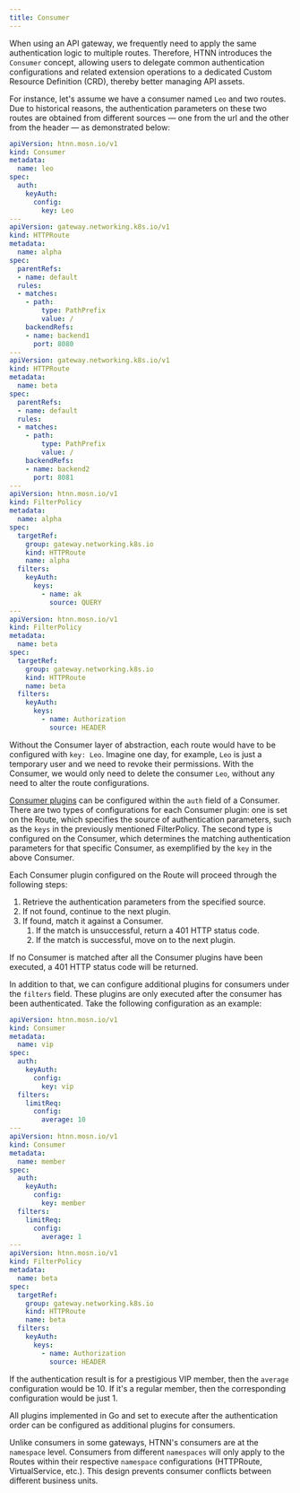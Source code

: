 ```yaml
---
title: Consumer
---
```


When using an API gateway, we frequently need to apply the same authentication logic to multiple routes. Therefore, HTNN introduces the `Consumer` concept, allowing users to delegate common authentication configurations and related extension operations to a dedicated Custom Resource Definition (CRD), thereby better managing API assets.

For instance, let's assume we have a consumer named `Leo` and two routes. Due to historical reasons, the authentication parameters on these two routes are obtained from different sources — one from the url and the other from the header — as demonstrated below:

```yaml
apiVersion: htnn.mosn.io/v1
kind: Consumer
metadata:
  name: leo
spec:
  auth:
    keyAuth:
      config:
        key: Leo
---
apiVersion: gateway.networking.k8s.io/v1
kind: HTTPRoute
metadata:
  name: alpha
spec:
  parentRefs:
  - name: default
  rules:
  - matches:
    - path:
        type: PathPrefix
        value: /
    backendRefs:
    - name: backend1
      port: 8080
---
apiVersion: gateway.networking.k8s.io/v1
kind: HTTPRoute
metadata:
  name: beta
spec:
  parentRefs:
  - name: default
  rules:
  - matches:
    - path:
        type: PathPrefix
        value: /
    backendRefs:
    - name: backend2
      port: 8081
---
apiVersion: htnn.mosn.io/v1
kind: FilterPolicy
metadata:
  name: alpha
spec:
  targetRef:
    group: gateway.networking.k8s.io
    kind: HTTPRoute
    name: alpha
  filters:
    keyAuth:
      keys:
        - name: ak
          source: QUERY
---
apiVersion: htnn.mosn.io/v1
kind: FilterPolicy
metadata:
  name: beta
spec:
  targetRef:
    group: gateway.networking.k8s.io
    kind: HTTPRoute
    name: beta
  filters:
    keyAuth:
      keys:
        - name: Authorization
          source: HEADER
```

Without the Consumer layer of abstraction, each route would have to be configured with `key: Leo`. Imagine one day, for example, `Leo` is just a temporary user and we need to revoke their permissions. With the Consumer, we would only need to delete the consumer `Leo`, without any need to alter the route configurations.

[Consumer plugins](../../developer-guide/plugin_development) can be configured within the `auth` field of a Consumer. There are two types of configurations for each Consumer plugin: one is set on the Route, which specifies the source of authentication parameters, such as the `keys` in the previously mentioned FilterPolicy. The second type is configured on the Consumer, which determines the matching authentication parameters for that specific Consumer, as exemplified by the `key` in the above Consumer.

Each Consumer plugin configured on the Route will proceed through the following steps:

1. Retrieve the authentication parameters from the specified source.
2. If not found, continue to the next plugin.
3. If found, match it against a Consumer.
   1. If the match is unsuccessful, return a 401 HTTP status code.
   2. If the match is successful, move on to the next plugin.

If no Consumer is matched after all the Consumer plugins have been executed, a 401 HTTP status code will be returned.

In addition to that, we can configure additional plugins for consumers under the `filters` field. These plugins are only executed after the consumer has been authenticated. Take the following configuration as an example:

```yaml
apiVersion: htnn.mosn.io/v1
kind: Consumer
metadata:
  name: vip
spec:
  auth:
    keyAuth:
      config:
        key: vip
  filters:
    limitReq:
      config:
        average: 10
---
apiVersion: htnn.mosn.io/v1
kind: Consumer
metadata:
  name: member
spec:
  auth:
    keyAuth:
      config:
        key: member
  filters:
    limitReq:
      config:
        average: 1
---
apiVersion: htnn.mosn.io/v1
kind: FilterPolicy
metadata:
  name: beta
spec:
  targetRef:
    group: gateway.networking.k8s.io
    kind: HTTPRoute
    name: beta
  filters:
    keyAuth:
      keys:
        - name: Authorization
          source: HEADER
```

If the authentication result is for a prestigious VIP member, then the `average` configuration would be 10. If it's a regular member, then the corresponding configuration would be just 1.

All plugins implemented in Go and set to execute after the authentication order can be configured as additional plugins for consumers.

Unlike consumers in some gateways, HTNN's consumers are at the `namespace` level. Consumers from different `namespaces` will only apply to the Routes within their respective `namespace` configurations (HTTPRoute, VirtualService, etc.). This design prevents consumer conflicts between different business units.
